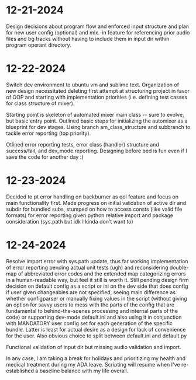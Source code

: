 # 12-21-2024
Design decisions about program flow and enforced input structure and plan for new user config (optional) and mix.-in feature for referencing prior audio files and bg tracks without having to include them in input dir within program operant directory.
 

# 12-22-2024
Switch dev environment to ubuntu vm and sublime text. Organization of new design necessitated deleting first attempt at structuring project in favor of OOP and starting with implementation priorities (i.e. defining test casses for class structure of mixer).

Starting point is skeleton of automated mixer main class -- sure to evolve, but basic entry point. Outlined basic steps for initializing the automixer as a blueprint for dev stages. Using branch am_class_structure and subbranch to tackle error reporting (top priority).

Otlined error reporting tests, error class (handler) structure and success/fail, and dev_mode reporting. Designing before bed is fun even if I save the code for another day :)

# 12-23-2024
Decided to pt error handling on backburner as qol feature and focus on main functionality first. Made progress on initial validation of active dir and subdir for bundled subs, stumped on how to access consts (like valid file formats) for error reporting given python relative import and package consideration (sys.path but idk I kinda don't want to)

# 12-24-2024
Resolve import error with sys.path update, thus far working implementation of error reporting pending actual unit tests (ugh) and reconsidering double-map of abbreviated error codes and the extended map categorizing errors in a human-readable way, but feel it still is worth it. Still pending design firm decision on default config as a script or ini on the dev side that does config if user given changeables are not specified, seeing main difference as whether configparser or manually fixing values in the script (without giving an option for savvy users to mess with the parts of the config that are fundamental to behind-the-scenes processing and internal parts of the code) or supporting dev-mode default.ini and also using it in conjunction with MANDATORY user config set for each generation of the specific bundle. Latter is least for actual desire as a design for lack of convenience for the user. Also obvious choice to split between default.ini and default.py

Functional validation of input dir but missing audio validation and import.

In any case, I am taking a break for holidays and prioritizing my health and medical treatment during my ADA leave. Scripting will resume when I've re-established a baseline balance with my life overall.